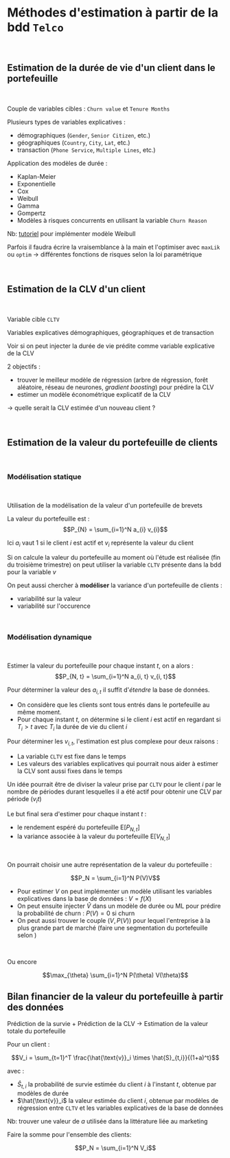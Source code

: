 # Méthodes d'estimation à partir de la bdd `Telco`

<br/> 

## Estimation de la durée de vie d'un client dans le portefeuille

<br/> 

Couple de variables cibles : `Churn value` et `Tenure Months`

Plusieurs types de variables explicatives : 

- démographiques (`Gender`, `Senior Citizen`, etc.)
- géographiques (`Country`, `City`, `Lat`, etc.)
- transaction (`Phone Service`, `Multiple Lines`, etc.)

Application des modèles de durée : 

- Kaplan-Meier
- Exponentielle 
- Cox
- Weibull
- Gamma 
- Gompertz
- Modèles à risques concurrents en utilisant la variable `Churn Reason`

Nb: [tutoriel](https://www.r-bloggers.com/2020/01/survival-analysis-fitting-weibull-models-for-improving-device-reliability-in-r/) pour implémenter modèle Weibull 


Parfois il faudra écrire la vraisemblance à la main et l'optimiser avec `maxLik` ou `optim` $\rightarrow$ différentes fonctions de risques selon la loi paramétrique 

<br/> 

## Estimation de la CLV d'un client 

<br/> 

Variable cible `CLTV` 

Variables explicatives démographiques, géographiques et de transaction 

Voir si on peut injecter la durée de vie prédite comme variable explicative de la CLV

2 objectifs :

- trouver le meilleur modèle de régression (arbre de régression, forêt aléatoire, réseau de neurones, *gradient boosting*) pour prédire la CLV
- estimer un modèle économétrique explicatif de la CLV 

$\rightarrow$ quelle serait la CLV estimée d'un nouveau client ?

<br/>

## Estimation de la valeur du portefeuille de clients 

<br/>

### Modélisation statique 

<br/> 

Utilisation de la modélisation de la valeur d'un portefeuille de brevets 

La valeur du portefeuille est :
$$P_{N} = \sum_{i=1}^N a_{i} v_{i}$$

Ici $a_{i}$ vaut 1 si le client $i$ est actif et $v_{i}$ représente la valeur du client 

Si on calcule la valeur du portefeuille au moment où l'étude est réalisée (fin du troisième trimestre) on peut utiliser la variable `CLTV` présente dans la bdd pour la variable $v$ 


On peut aussi chercher à **modéliser** la variance d'un portefeuille de clients : 

- variabilité sur la valeur 
- variabilité sur l'occurence 

<br/> 

### Modélisation dynamique 

<br/> 

Estimer la valeur du portefeuille pour chaque instant $t$, on a alors : 
$$P_{N, t} = \sum_{i=1}^N a_{i, t} v_{i, t}$$

Pour déterminer la valeur des $a_{i, t}$ il suffit d'*étendre* la base de données. 

- On considère que les clients sont tous entrés dans le portefeuille au même moment.
- Pour chaque instant $t$, on détermine si le client $i$ est actif en regardant si $T_i > t$ avec $T_i$ la durée de vie du client $i$ 

Pour déterminer les $v_{i, t}$, l'estimation est plus complexe pour deux raisons :
- La variable `CLTV` est fixe dans le temps 
- Les valeurs des variables explicatives qui pourrait nous aider à estimer la CLV sont aussi fixes dans le temps 

Un idée pourrait être de diviser la valeur prise par `CLTV` pour le client $i$ par le nombre de périodes durant lesquelles il a été actif pour obtenir une CLV par période ($v_it$) 

Le but final sera d'estimer  pour chaque instant $t$ :
- le rendement espéré du portefeuille $\mathrm{E} [P_{N,t}]$
- la variance associée à la valeur du portefeuille $\mathrm{E} [V_{N,t}]$


<br/>

On pourrait choisir une autre représentation de la valeur du portefeuille : 

$$P_N = \sum_{i=1}^N P(V)V$$

- Pour estimer $V$ on peut implémenter un modèle utilisant les variables explicatives dans la base de données : $V = f(X)$ 
- On peut ensuite injecter $\hat{V}$ dans un modèle de durée ou ML pour prédire la probabilité de churn : $P(V) = 0$ si churn
- On peut aussi trouver le couple $(V, P(V))$ pour lequel l'entreprise à la plus grande part de marché (faire une segmentation du portefeuille selon ) 

<br/>

Ou encore 

$$\max_{\theta} \sum_{i=1}^N P(\theta) V(\theta)$$

## Bilan financier de la valeur du portefeuille à partir des données 

Prédiction de la survie + Prédiction de la CLV $\rightarrow$ Estimation de la valeur totale du portefeuille

Pour un client :

$$V_i = \sum_{t=1}^T \frac{\hat{\text{v}}_i \times \hat{S}_{t,i}}{(1+a)^t}$$

avec : 

- $\hat{S}_{t,i}$ la probabilité de survie estimée du client $i$ à l'instant $t$, obtenue par modèles de durée 
- $\hat{\text{v}}_i$ la valeur estimée du client $i$, obtenue par modèles de régression entre `CLTV` et les variables explicatives de la base de données 

Nb: trouver une valeur de $a$ utilisée dans la littérature liée au marketing

Faire la somme pour l'ensemble des clients:

$$P_N = \sum_{i=1}^N V_i$$




